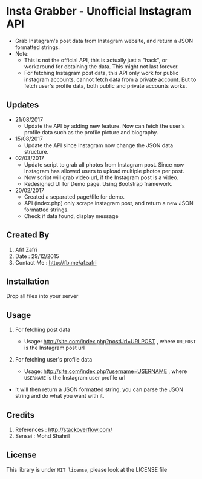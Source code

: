 # Insta Grabber - Unofficial Instagram API
- Grab Instagram's post data from Instagram website, and return a JSON formatted strings.
- Note: 
  - This is not the official API, this is actually just a "hack", or workaround for obtaining the data. This might not last forever.
  - For fetching Instagram post data, this API only work for public instagram accounts, cannot fetch data from a private account. But to fetch user's profile data, both public and private accounts works.

## Updates
- 21/08/2017
	- Update the API by adding new feature. Now can fetch the user's profile data such as the profile picture and biography.
- 15/08/2017
	- Update the API since Instagram now change the JSON data structure.
- 02/03/2017
	- Update script to grab all photos from Instagram post. Since now Instagram has allowed users to upload multiple photos per post.
	- Now script will grab video url, if the Instagram post is a video.
	- Redesigned UI for Demo page. Using Bootstrap framework.
- 20/02/2017
	- Created a separated page/file for demo.
	- API (index.php) only scrape instagram post, and return a new JSON formatted strings.
	- Check if data found, display message

## Created By
1. Afif Zafri
2. Date : 29/12/2015
3. Contact Me : http://fb.me/afzafri

## Installation

Drop all files into your server

## Usage
1. For fetching post data
	- Usage: http://site.com/index.php?postUrl=URLPOST , where ```URLPOST``` is the Instagram post url
    
2. For fetching user's profile data
	- Usage: http://site.com/index.php?username=USERNAME , where ```USERNAME``` is the Instagram user profile url
- It will then return a JSON formatted string, you can parse the JSON string and do what you want with it.

## Credits

1. References : http://stackoverflow.com/
2. Sensei : Mohd Shahril

## License
This library is under ```MIT license```, please look at the LICENSE file
